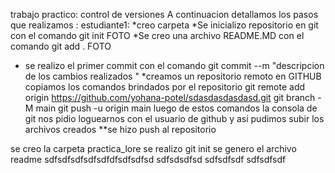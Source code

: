 trabajo practico:
control de versiones 
A continuacion detallamos los pasos que realizamos :
estudiante1: *creo carpeta 
*Se inicializo repositorio en git  con el comando git init
       FOTO
*Se creo una archivo README.MD con el comando git add .
    FOTO

* se realizo el primer commit  con el comando git commit --m "descripcion de los cambios realizados "
*creamos un repositorio remoto en GITHUB copiamos los comandos brindados por el repositorio 
    git remote add origin https://github.com/yohana-potel/sdasdasdasdasd.git
    git branch -M main
    git push -u origin main
luego de estos comandos la consola de git nos pidio loguearnos con el usuario de github y asi pudimos subir los archivos creados 
**se hizo push al repositorio 

se creo la carpeta practica_lore
se realizo git init
se genero el archivo readme
sdfsdfsdfsdfsdfdfsdfsdfsd
sdfsdsdfsd
sdfsdfsdf
sdfsdfsdf
